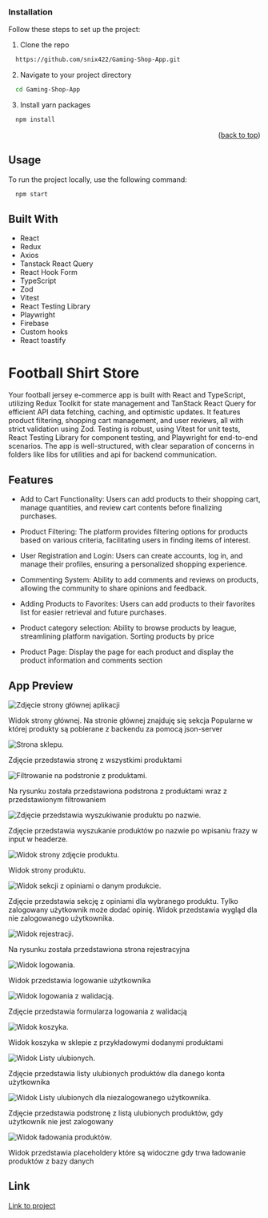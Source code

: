 ### Installation

Follow these steps to set up the project:

1. Clone the repo
```sh
  https://github.com/snix422/Gaming-Shop-App.git
```
2. Navigate to your project directory
```sh
  cd Gaming-Shop-App
```

3. Install yarn packages
```sh
  npm install
```

<p align="right">(<a href="#readme-top">back to top</a>)</p>

<a name="usage"></a>
## Usage

To run the project locally, use the following command:

```sh
  npm start
```

## Built With
- React
- Redux
- Axios
- Tanstack React Query
- React Hook Form
- TypeScript
- Zod
- Vitest
- React Testing Library
- Playwright
- Firebase
- Custom hooks
- React toastify


# Football Shirt Store

Your football jersey e-commerce app is built with React and TypeScript, utilizing Redux Toolkit for state management and TanStack React Query for efficient API data fetching, caching, and optimistic updates.
It features product filtering, shopping cart management, and user reviews, all with strict validation using Zod. Testing is robust, using Vitest for unit tests, React Testing Library for component testing, and Playwright for end-to-end scenarios. 
The app is well-structured, with clear separation of concerns in folders like libs for utilities and api for backend communication.


## Features

- Add to Cart Functionality: Users can add products to their shopping cart, manage quantities, and review cart contents before finalizing purchases.

- Product Filtering: The platform provides filtering options for products based on various criteria, facilitating users in finding items of interest.

- User Registration and Login: Users can create accounts, log in, and manage their profiles, ensuring a personalized shopping experience.

- Commenting System: Ability to add comments and reviews on products, allowing the community to share opinions and feedback.

- Adding Products to Favorites: Users can add products to their favorites list for easier retrieval and future purchases.

- Product category selection: Ability to browse products by league, streamlining platform navigation. Sorting products by price
  
- Product Page: Display the page for each product and display the product information and comments section


## App Preview

  ![Zdjęcie strony głównej aplikacji](https://i.imgur.com/h3wVfai.png)
  
  Widok strony głównej. Na stronie głównej znajduję się sekcja Popularne w której produkty są pobierane z backendu za pomocą json-server

  

  ![Strona sklepu](https://i.imgur.com/piaozLu.png).

  Zdjęcie przedstawia stronę z wszystkimi produktami

  

  ![Filtrowanie na podstronie z produktami](https://i.imgur.com/OGRpqCy.png).
  
  Na rysunku została przedstawiona podstrona z produktami wraz z przedstawionym filtrowaniem

  

  ![Zdjęcie przedstawia wyszukiwanie produktu po nazwie](https://i.imgur.com/wZMwWht.png).
  
  Zdjęcie przedstawia wyszukanie produktów po nazwie po wpisaniu frazy w input w headerze.
  

  ![Widok strony zdjęcie produktu](https://i.imgur.com/GWeBq9A.png).
  
  Widok strony produktu.
  

  ![Widok sekcji z opiniami o danym produkcie](https://i.imgur.com/lpCMv3L.png).
  
  Zdjęcie przedstawia sekcję z opiniami dla wybranego produktu. Tylko zalogowany użytkownik może dodać opinię. Widok przedstawia wygląd dla nie zalogowanego użytkownika.
  

  ![Widok rejestracji](https://i.imgur.com/JEar2M3.png).
  
  Na rysunku została przedstawiona strona rejestracyjna

  

  ![Widok logowania](https://i.imgur.com/dGNAuP3.png).
  
  Widok przedstawia logowanie użytkownika
  

  ![Widok logowania z walidacją](https://i.imgur.com/5XNnPjQ.png).
  
  Zdjęcie przedstawia formularza logowania z walidacją
  

  ![Widok koszyka](https://i.imgur.com/PO0slWX.png).
  
  Widok koszyka w sklepie z przykładowymi dodanymi produktami

  

  ![Widok Listy ulubionych](https://i.imgur.com/8o2wxm0.png).
  
  Zdjęcie przedstawia listy ulubionych produktów dla danego konta użytkownika

  

  ![Widok Listy ulubionych dla niezalogowanego użytkownika](https://i.imgur.com/qUhG8Q8.png).
  
  Zdjęcie przedstawia podstronę z listą ulubionych produktów, gdy użytkownik nie jest zalogowany


  ![Widok ładowania produktów](https://i.imgur.com/GKgCj46.png).
  
  Widok przedstawia placeholdery które są widoczne gdy trwa ładowanie produktów z bazy danych

  


## Link 

   [Link to project](https://tourmaline-nougat-fb3109.netlify.app/)

